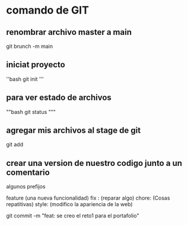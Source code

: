 # comando de GIT

## renombrar archivo master a main

git brunch -m main 

## iniciat proyecto 


''bash
git init
'''

## para ver estado de archivos

""bash
git status
"""

## agregar mis archivos al stage de git

git add

## crear una version de nuestro codigo junto a un comentario

algunos prefijos

 feature (una nueva funcionalidad)
 fix : (reparar algo)
 chore: (Cosas repatitivas)
 style: (modifico la apariencia de la web)

git commit -m "feat: se creo el reto1 para el portafolio"

